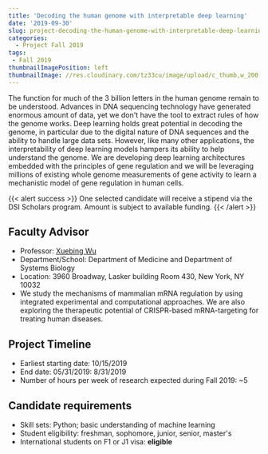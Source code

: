 ```yaml
---
title: 'Decoding the human genome with interpretable deep learning'
date: '2019-09-30'
slug: project-decoding-the-human-genome-with-interpretable-deep-learning
categories:
  - Project Fall 2019
tags:
 - Fall 2019
thumbnailImagePosition: left
thumbnailImage: //res.cloudinary.com/tz33cu/image/upload/c_thumb,w_200,g_face/v1547231276/chromosomes-2817314_960_720_h3vpll.png
---
```

The function for much of the 3 billion letters in the human genome remain to be understood. Advances in DNA sequencing technology have generated enormous amount of data, yet we don't have the tool to extract rules of how the genome works. Deep learning holds great potential in decoding the genome, in particular due to the digital nature of DNA sequences and the ability to handle large data sets. However, like many other applications, the interpretability of deep learning models hampers its ability to help understand the genome. We are developing deep learning architectures embedded with the principles of gene regulation and we will be leveraging millions of existing whole genome measurements of gene activity to learn a mechanistic model of gene regulation in human cells. 

<!--more-->

{{< alert success >}}
One selected candidate will receive a stipend via the DSI Scholars program. Amount is subject to available funding.
{{< /alert >}}

## Faculty Advisor
+ Professor: [Xuebing Wu](https://xuebingwu.github.io/)
+ Department/School: Department of Medicine and Department of Systems Biology
+ Location: 3960 Broadway, Lasker building Room 430, New York, NY 10032
+ We study the mechanisms of mammalian mRNA regulation by using integrated experimental and computational approaches. We are also exploring the therapeutic potential of CRISPR-based mRNA-targeting for treating human diseases.

## Project Timeline
+ Earliest starting date: 10/15/2019
+ End date: 05/31/2019: 8/31/2019
+ Number of hours per week of research expected during Fall 2019: ~5

## Candidate requirements
+ Skill sets: Python; basic understanding of machine learning
+ Student eligibility: freshman, sophomore, junior, senior, master's
+ International students on F1 or J1 visa: **eligible**
